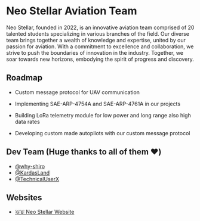 
# Neo Stellar Aviation Team

Neo Stellar, founded in 2022, is an innovative aviation team comprised of 20 talented students specializing in various branches of the field. Our diverse team brings together a wealth of knowledge and expertise, united by our passion for aviation. With a commitment to excellence and collaboration, we strive to push the boundaries of innovation in the industry. Together, we soar towards new horizons, embodying the spirit of progress and discovery.

## Roadmap

- Custom message protocol for UAV communication

- Implementing SAE-ARP-4754A and SAE-ARP-4761A in our projects 

- Building LoRa telemetry module for low power and long range also high data rates

- Developing custom made autopilots with our custom message protocol


## Dev Team (Huge thanks to all of them ❤️)

- [@why-shiro](https://www.github.com/why-shiro)
- [@KardasLand](https://github.com/KardasLand)
- [@TechnicalUserX](https://github.com/TechnicalUserX)


## Websites

- [🇬🇧 Neo Stellar Website](https://neostellar.net)

